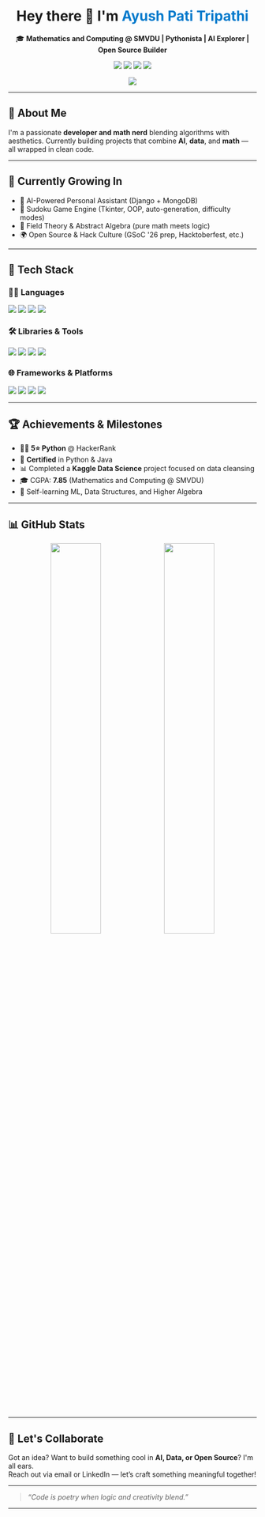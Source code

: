 <h1 align="center">Hey there 👋 I'm <span style="color:#007ACC;">Ayush Pati Tripathi</span></h1>

<p align="center">
  🎓 <b>Mathematics and Computing @ SMVDU | Pythonista | AI Explorer | Open Source Builder</b>  
</p>

<p align="center">
  <a href="mailto:ayushtripathi218@gmail.com"><img src="https://img.shields.io/badge/Gmail-D14836?style=for-the-badge&logo=gmail&logoColor=white" /></a>
  <a href="https://www.linkedin.com/in/ayushpatitripathi"><img src="https://img.shields.io/badge/LinkedIn-0A66C2?style=for-the-badge&logo=linkedin&logoColor=white" /></a>
  <a href="https://leetcode.com/ayushtripathi123"><img src="https://img.shields.io/badge/LeetCode-FFA116?style=for-the-badge&logo=leetcode&logoColor=black" /></a>
  <a href="https://your-resume-link.com"><img src="https://img.shields.io/badge/Resume-4CAF50?style=for-the-badge&logo=google-drive&logoColor=white" /></a>
</p>

<p align="center">
  <img src="https://komarev.com/ghpvc/?username=AyushTripathi&label=Profile+Views&color=blue&style=for-the-badge" />
</p>

---

## 🚀 About Me  
I'm a passionate **developer and math nerd** blending algorithms with aesthetics. Currently building projects that combine **AI**, **data**, and **math** — all wrapped in clean code.

---

## 🌱 Currently Growing In  
- 🤖 AI-Powered Personal Assistant (Django + MongoDB)  
- 🧩 Sudoku Game Engine (Tkinter, OOP, auto-generation, difficulty modes)  
- 📘 Field Theory & Abstract Algebra (pure math meets logic)  
- 🌍 Open Source & Hack Culture (GSoC '26 prep, Hacktoberfest, etc.)

---

## 🧠 Tech Stack

### 👨‍💻 Languages
<p>
  <img src="https://img.shields.io/badge/Python-3776AB?style=for-the-badge&logo=python&logoColor=white" />
  <img src="https://img.shields.io/badge/Java-007396?style=for-the-badge&logo=java&logoColor=white" />
  <img src="https://img.shields.io/badge/SQL-4479A1?style=for-the-badge&logo=postgresql&logoColor=white" />
  <img src="https://img.shields.io/badge/Linux-FCC624?style=for-the-badge&logo=linux&logoColor=black" />
</p>

### 🛠 Libraries & Tools
<p>
  <img src="https://img.shields.io/badge/Numpy-013243?style=for-the-badge&logo=numpy&logoColor=white" />
  <img src="https://img.shields.io/badge/Pandas-150458?style=for-the-badge&logo=pandas&logoColor=white" />
  <img src="https://img.shields.io/badge/Matplotlib-11557C?style=for-the-badge&logo=matplotlib&logoColor=white" />
  <img src="https://img.shields.io/badge/Seaborn-2D3F73?style=for-the-badge&logo=seaborn&logoColor=white" />
</p>

### 🌐 Frameworks & Platforms
<p>
  <img src="https://img.shields.io/badge/Tkinter-FFB200?style=for-the-badge&logo=python&logoColor=black" />
  <img src="https://img.shields.io/badge/Django-092E20?style=for-the-badge&logo=django&logoColor=white" />
  <img src="https://img.shields.io/badge/Flutter-02569B?style=for-the-badge&logo=flutter&logoColor=white" />
  <img src="https://img.shields.io/badge/MongoDB-47A248?style=for-the-badge&logo=mongodb&logoColor=white" />
</p>

---

## 🏆 Achievements & Milestones
- 🧑‍💻 **5⭐ Python** @ HackerRank  
- 🧾 **Certified** in Python & Java  
- 📊 Completed a **Kaggle Data Science** project focused on data cleansing  
- 🎓 CGPA: **7.85** (Mathematics and Computing @ SMVDU)  
- 🧠 Self-learning ML, Data Structures, and Higher Algebra  

---

## 📊 GitHub Stats  
<p align="center">
  <img src="https://github-readme-stats.vercel.app/api?username=AyushTripathi&show_icons=true&theme=radical" width="45%" />
  <img src="https://github-readme-streak-stats.herokuapp.com/?user=AyushTripathi&theme=radical" width="45%" />
</p>

---

## 🤝 Let's Collaborate  
Got an idea? Want to build something cool in **AI, Data, or Open Source**? I'm all ears.  
Reach out via email or LinkedIn — let’s craft something meaningful together!

---

> _“Code is poetry when logic and creativity blend.”_

---



<!---
AyushPatiTripathi/AyushPatiTripathi is a ✨ special ✨ repository because its `README.md` (this file) appears on your GitHub profile.
You can click the Preview link to take a look at your changes.
--->
